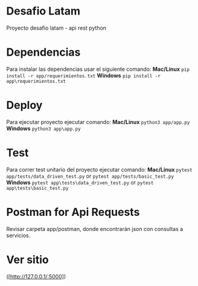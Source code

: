 # Desafio Latam
Proyecto desafio latam - api rest python

# Dependencias
Para instalar las dependencias usar el siguiente comando:
**Mac/Linux** `pip install -r app/requerimientos.txt`
**Windows** `pip install -r app\requerimientos.txt`

# Deploy
Para ejecutar proyecto ejecutar comando:
**Mac/Linux** `python3 app/app.py`
**Windows** `python3 app\app.py`

# Test
Para correr test unitario del proyecto ejecutar comando:
**Mac/Linux** `pytest app/tests/data_driven_test.py` or `pytest app/tests/basic_test.py` 
**Windows** `pytest app\tests\data_driven_test.py` or `pytest app\tests\basic_test.py`

# Postman for Api Requests
Revisar carpeta app/postman, donde encontrarán json con consultas a servicios.

# Ver sitio
([http://127.0.0.1/:5000])
